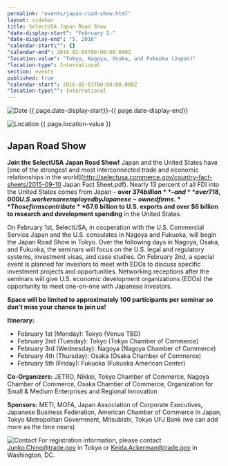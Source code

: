 ```yaml
---
permalink: "events/japan-road-show.html"
layout: sidebar
title: SelectUSA Japan Road Show
"date-display-start": "February 1-"
"date-display-end": "5, 2016"
"calendar-start\"": {}
"calendar-end": 2016-02-05T00:00:00.000Z
"location-value": "Tokyo, Nagoya, Osaka, and Fukuoka (Japan)"
"location-type": International
section: events
published: true
"calendar-start": 2016-02-01T00:00:00.000Z
"location-type\"": International
---
```



![Date](https://google.github.io/material-design-icons/action/svg/design/ic_event_24px.svg "Date") {{ page.date-display-start}}-{{ page.date-display-end}}

![Location](http://google.github.io/material-design-icons/social/svg/design/ic_location_city_24px.svg "Location") {{ page.location-value }}

## Japan Road Show

**Join the SelectUSA Japan Road Show!** Japan and the United States have [one of the strongest and most interconnected trade and economic relationships in the world](http://selectusa.commerce.gov/country-fact-sheets/2015-09-10 Japan Fact Sheet.pdf). Nearly 13 percent of all FDI into the United States comes from Japan – **over $374 billion** – and **over 718,000 U.S. workers are employed by Japanese-owned firms.** Those firms contribute **$67.6 billion to U.S. exports and over $6 billion to research and development spending** in the United States.  

On February 1st, SelectUSA, in cooperation with the U.S. Commercial Service Japan and the U.S. consulates in Nagoya and Fukuoka, will begin the Japan Road Show in Tokyo. Over the following days in Nagoya, Osaka, and Fukuoka, the seminars will focus on the U.S. legal and regulatory systems, investment visas, and case studies. On February 2nd, a special event is planned for investors to meet with EDOs to discuss specific investment projects and opportunities. Networking receptions after the seminars will give U.S. economic development organizations (EDOs) the opportunity to meet one-on-one with Japanese investors. 

**Space will be limited to approximately 100 participants per seminar so don’t miss your chance to join us!**

**Itinerary:** 
- February 1st (Monday): Tokyo (Venue TBD)
- February 2nd (Tuesday): Tokyo (Tokyo Chamber of Commerce)
- February 3rd (Wednesday): Nagoya (Nagoya Chamber of Commerce)
- February 4th (Thursday): Osaka (Osaka Chamber of Commerce)
- February 5th (Friday): Fukuoka (Fukuoka American Center)

**Co-Organizers:** JETRO, Nikkei, Tokyo Chamber of Commerce, Nagoya Chamber of Commerce, Osaka Chamber of Commerce, Organization for Small & Medium Enterprises and Regional Innovation

**Sponsors:** METI, MOFA, Japan Association of Corporate Executives, Japanese Business Federation, American Chamber of Commerce in Japan, Tokyo Metropolitan Government, Mitsubishi, Tokyo UFJ Bank (we can add more as the time nears)

![Contact](https://google.github.io/material-design-icons/action/svg/design/ic_question_answer_24px.svg "Contact") For registration information, please contact [Junko.Chino@trade.gov](mailto:junko.chino@trade.gov) in Tokyo or [Keida.Ackerman@trade.gov](mailto:keida.ackerman@trade.gov) in Washington, DC.
